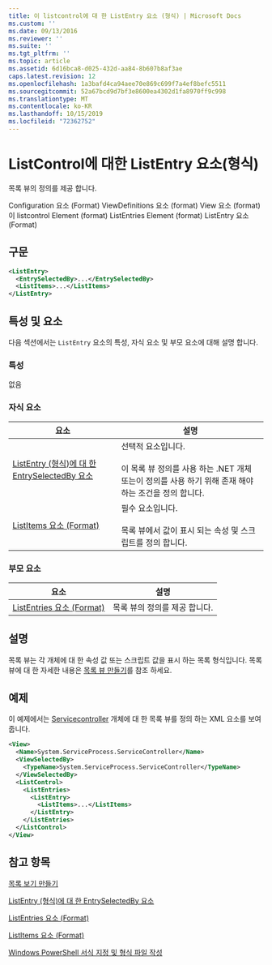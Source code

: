 ```yaml
---
title: 이 listcontrol에 대 한 ListEntry 요소 (형식) | Microsoft Docs
ms.custom: ''
ms.date: 09/13/2016
ms.reviewer: ''
ms.suite: ''
ms.tgt_pltfrm: ''
ms.topic: article
ms.assetid: 6d16bca8-d025-432d-aa84-8b607b8af3ae
caps.latest.revision: 12
ms.openlocfilehash: 1a3bafd4ca94aee70e869c699f7a4ef8befc5511
ms.sourcegitcommit: 52a67bcd9d7bf3e8600ea4302d1fa8970ff9c998
ms.translationtype: MT
ms.contentlocale: ko-KR
ms.lasthandoff: 10/15/2019
ms.locfileid: "72362752"
---
```

# <a name="listentry-element-for-listcontrol-format"></a>ListControl에 대한 ListEntry 요소(형식)

목록 뷰의 정의를 제공 합니다.

Configuration 요소 (Format) ViewDefinitions 요소 (format) View 요소 (format)이 listcontrol Element (format) ListEntries Element (format) ListEntry 요소 (Format)

## <a name="syntax"></a>구문

```xml
<ListEntry>
  <EntrySelectedBy>...</EntrySelectedBy>
  <ListItems>...</ListItems>
</ListEntry>
```

## <a name="attributes-and-elements"></a>특성 및 요소

다음 섹션에서는 `ListEntry` 요소의 특성, 자식 요소 및 부모 요소에 대해 설명 합니다.

### <a name="attributes"></a>특성

없음

### <a name="child-elements"></a>자식 요소

|요소|설명|
|-------------|-----------------|
|[ListEntry (형식)에 대 한 EntrySelectedBy 요소](./entryselectedby-element-for-listentry-for-listcontrol-format.md)|선택적 요소입니다.<br /><br /> 이 목록 뷰 정의를 사용 하는 .NET 개체 또는이 정의를 사용 하기 위해 존재 해야 하는 조건을 정의 합니다.|
|[ListItems 요소 (Format)](./listitems-element-for-listentry-for-listcontrol-format.md)|필수 요소입니다.<br /><br /> 목록 뷰에서 값이 표시 되는 속성 및 스크립트를 정의 합니다.|

### <a name="parent-elements"></a>부모 요소

|요소|설명|
|-------------|-----------------|
|[ListEntries 요소 (Format)](./listentries-element-for-listcontrol-format.md)|목록 뷰의 정의를 제공 합니다.|

## <a name="remarks"></a>설명

목록 뷰는 각 개체에 대 한 속성 값 또는 스크립트 값을 표시 하는 목록 형식입니다. 목록 뷰에 대 한 자세한 내용은 [목록 뷰 만들기](./creating-a-list-view.md)를 참조 하세요.

## <a name="example"></a>예제

이 예제에서는 [Servicecontroller](/dotnet/api/System.ServiceProcess.ServiceController) 개체에 대 한 목록 뷰를 정의 하는 XML 요소를 보여 줍니다.

```xml
<View>
  <Name>System.ServiceProcess.ServiceController</Name>
  <ViewSelectedBy>
    <TypeName>System.ServiceProcess.ServiceController</TypeName>
  </ViewSelectedBy>
  <ListControl>
    <ListEntries>
      <ListEntry>
        <ListItems>...</ListItems>
      </ListEntry>
    </ListEntries>
  </ListControl>
</View>
```

## <a name="see-also"></a>참고 항목

[목록 보기 만들기](./creating-a-list-view.md)

[ListEntry (형식)에 대 한 EntrySelectedBy 요소](./entryselectedby-element-for-listentry-for-listcontrol-format.md)

[ListEntries 요소 (Format)](./listentries-element-for-listcontrol-format.md)

[ListItems 요소 (Format)](./listitems-element-for-listentry-for-listcontrol-format.md)

[Windows PowerShell 서식 지정 및 형식 파일 작성](./writing-a-powershell-formatting-file.md)
